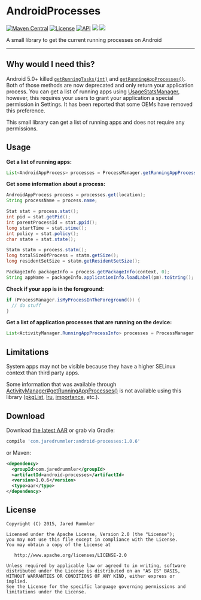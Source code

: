 # AndroidProcesses

[![Maven Central](https://maven-badges.herokuapp.com/maven-central/com.jaredrummler/android-processes/badge.svg)](https://maven-badges.herokuapp.com/maven-central/com.jaredrummler/android-processes) [![License](http://img.shields.io/:license-apache-blue.svg)](LICENSE.txt) [![API](https://img.shields.io/badge/API-4%2B-blue.svg?style=flat)](https://android-arsenal.com/api?level=4) <a href="http://www.methodscount.com/?lib=com.jaredrummler%3Aandroid-processes%3A1.0.6" target="_blank"><img src="https://img.shields.io/badge/method count-227-e91e63.svg"></img></a> <a href="http://www.methodscount.com/?lib=com.jaredrummler%3Aandroid-processes%3A1.0.6" target="_blank"><img src="https://img.shields.io/badge/size-22 KB-e91e63.svg"></img></a>

A small library to get the current running processes on Android
___

Why would I need this?
----------------------

Android 5.0+ killed [`getRunningTasks(int)`](http://developer.android.com/intl/zh-cn/reference/android/app/ActivityManager.html#getRunningTasks(int)) and [`getRunningAppProcesses()`](http://developer.android.com/intl/zh-cn/reference/android/app/ActivityManager.html#getRunningAppProcesses()). Both of those methods are now deprecated and only return your application process. You can get a list of running apps using [UsageStatsManager](https://developer.android.com/reference/android/app/usage/UsageStatsManager.html), however, this requires your users to grant your application a special permission in Settings. It has been reported that some OEMs have removed this preference.

This small library can get a list of running apps and does not require any permissions.

Usage
-----

**Get a list of running apps:**

```java
List<AndroidAppProcess> processes = ProcessManager.getRunningAppProcesses();
```

**Get some information about a process:**

```java
AndroidAppProcess process = processes.get(location);
String processName = process.name;

Stat stat = process.stat();
int pid = stat.getPid();
int parentProcessId = stat.ppid();
long startTime = stat.stime();
int policy = stat.policy();
char state = stat.state();

Statm statm = process.statm();
long totalSizeOfProcess = statm.getSize();
long residentSetSize = statm.getResidentSetSize();

PackageInfo packageInfo = process.getPackageInfo(context, 0);
String appName = packageInfo.applicationInfo.loadLabel(pm).toString();
```

**Check if your app is in the foreground:**

```java
if (ProcessManager.isMyProcessInTheForeground()) {
  // do stuff
}
```

**Get a list of application processes that are running on the device:**

```java
List<ActivityManager.RunningAppProcessInfo> processes = ProcessManager.getRunningAppProcessInfo(ctx);
```

Limitations
-----------

System apps may not be visible because they have a higher SELinux context than third party apps.

Some information that was available through  [ActivityManager#getRunningAppProcesses()](http://developer.android.com/intl/zh-cn/reference/android/app/ActivityManager.html#getRunningAppProcesses()) is not available using this library ([pkgList](http://developer.android.com/reference/android/app/ActivityManager.RunningAppProcessInfo.html#pkgList), [lru](http://developer.android.com/intl/zh-cn/reference/android/app/ActivityManager.RunningAppProcessInfo.html#lru), [importance](http://developer.android.com/intl/zh-cn/reference/android/app/ActivityManager.RunningAppProcessInfo.html#importance), etc.).

Download
--------

Download [the latest AAR](https://repo1.maven.org/maven2/com/jaredrummler/android-processes/1.0.6/android-processes-1.0.6.aar) or grab via Gradle:

```groovy
compile 'com.jaredrummler:android-processes:1.0.6'
```
or Maven:
```xml
<dependency>
  <groupId>com.jaredrummler</groupId>
  <artifactId>android-processes</artifactId>
  <version>1.0.6</version>
  <type>aar</type>
</dependency>
```

License
--------

    Copyright (C) 2015, Jared Rummler

    Licensed under the Apache License, Version 2.0 (the "License");
    you may not use this file except in compliance with the License.
    You may obtain a copy of the License at

       http://www.apache.org/licenses/LICENSE-2.0

    Unless required by applicable law or agreed to in writing, software
    distributed under the License is distributed on an "AS IS" BASIS,
    WITHOUT WARRANTIES OR CONDITIONS OF ANY KIND, either express or implied.
    See the License for the specific language governing permissions and
    limitations under the License.
